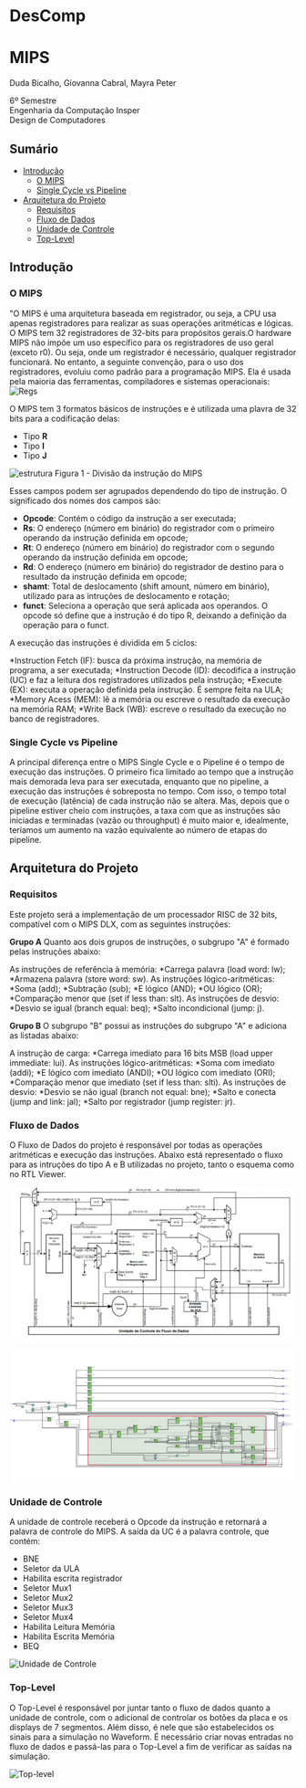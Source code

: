 # DesComp
# MIPS
Duda Bicalho, Giovanna Cabral, Mayra Peter

6º Semestre  
Engenharia da Computação Insper  
Design de Computadores

## Sumário

* [Introdução](#introdução)
  * [O MIPS](#o-mips)
  * [Single Cycle vs Pipeline](#single-cycle-vs-pipeline)
* [Arquitetura do Projeto](#arquitetura-do-projeto)
  * [Requisitos](#requisitos)
  * [Fluxo de Dados](#fluxo-de-dados)
  * [Unidade de Controle](#unidade-de-controle)
  * [Top-Level](#top-level)

## Introdução
### O MIPS

"O MIPS é uma arquitetura baseada em registrador, ou seja, a CPU usa apenas registradores para realizar as suas operações aritméticas e lógicas. O MIPS tem 32 registradores de 32-bits para propósitos gerais.O hardware MIPS não impõe um uso específico para os registradores de uso geral (exceto r0). Ou seja, onde um registrador é necessário, qualquer registrador funcionará. No entanto, a seguinte convenção, para o uso dos registradores, evoluiu como padrão para a programação MIPS. Ela é usada pela maioria das ferramentas, compiladores e sistemas operacionais: 
![Regs](https://regs.png)

O MIPS tem 3 formatos básicos de instruções e é utilizada uma plavra de 32 bits para a codificação delas:
* Tipo **R** 
*  Tipo **I** 
* Tipo **J** 

![estrutura](estrutura)
Figura 1 - Divisão da instrução do MIPS

Esses campos podem ser agrupados dependendo do tipo de instrução. O significado dos nomes dos campos são:
* **Opcode**: Contém o código da instrução a ser executada;
* **Rs**:  O endereço (número em binário) do registrador com o primeiro operando da instrução definida em opcode;
* **Rt**: O endereço (número em binário) do registrador com o segundo operando da instrução definida em opcode;
* **Rd**: O endereço (número em binário) do registrador de destino para o resultado da instrução definida em opcode;
* **shamt**: Total de deslocamento (shift amount, número em binário), utilizado para as intruções de deslocamento e rotação;
* **funct**: Seleciona a operação que será aplicada aos operandos. O opcode só define que a instrução é do tipo R, deixando a definição da operação para o funct.

A execução das instruções é dividida em 5 ciclos:

*Instruction Fetch (IF): busca da próxima instrução, na memória de programa, a ser executada;
*Instruction Decode (ID): decodifica a instrução (UC) e faz a leitura dos registradores utilizados pela instrução;
*Execute (EX): executa a operação definida pela instrução. É sempre feita na ULA;
*Memory Acess (MEM): lê a memória ou escreve o resultado da execução na memória RAM;
*Write Back (WB): escreve o resultado da execução no banco de registradores.


### Single Cycle vs Pipeline

A principal diferença entre o MIPS Single Cycle e o Pipeline é o tempo de execução das instruções. O primeiro fica limitado ao tempo que a instrução mais demorada leva para ser executada, enquanto que no pipeline, a execução das instruções é sobreposta no tempo. Com isso, o tempo total de execução (latência) de cada instrução não se altera. Mas, depois que o pipeline estiver cheio com instruções, a taxa com que as instruções são iniciadas e terminadas (vazão ou throughput) é muito maior e, idealmente, teríamos um aumento na vazão equivalente ao número de etapas do pipeline.


## Arquitetura do Projeto
### Requisitos

Este projeto será a implementação de um processador RISC de 32 bits, compatível com o MIPS DLX, com as seguintes instruções:

**Grupo A**
Quanto aos dois grupos de instruções, o subgrupo "A" é formado pelas instruções abaixo:

As instruções de referência à memória:
*Carrega palavra (load word: lw);
*Armazena palavra (store word: sw).
As instruções lógico-aritméticas:
*Soma (add);
*Subtração (sub);
*E lógico (AND);
*OU lógico (OR);
*Comparação menor que (set if less than: slt).
As instruções de desvio:
*Desvio se igual (branch equal: beq);
*Salto incondicional (jump: j).

**Grupo B**
O subgrupo "B" possui as instruções do subgrupo "A" e adiciona as listadas abaixo:

A instrução de carga:
*Carrega imediato para 16 bits MSB (load upper immediate: lui).
As instruções lógico-aritméticas:
*Soma com imediato (addi);
*E lógico com imediato (ANDI);
*OU lógico com imediato (ORI);
*Comparação menor que imediato (set if less than: slti).
As instruções de desvio:
*Desvio se não igual (branch not equal: bne);
*Salto e conecta (jump and link: jal);
*Salto por registrador (jump register: jr).

### Fluxo de Dados
O Fluxo de Dados do projeto é responsável por todas as operações aritméticas e execução das instruções. Abaixo está representado o fluxo para as intruções do tipo A e B utilizadas no projeto, tanto o esquema como no RTL Viewer. 

![Fluxo de Dados](fluxo_dados.png)

![Fluxo de Dados](rtl_viewer.png)

### Unidade de Controle
A unidade de controle receberá o Opcode da instrução e retornará a palavra de controle do MIPS. A saída da UC é a palavra controle, que contém:
* BNE
* Seletor da ULA
* Habilita escrita registrador
* Seletor Mux1
* Seletor Mux2
* Seletor Mux3
* Seletor Mux4
* Habilita Leitura Memória
* Habilita Escrita Memória
* BEQ

![Unidade de Controle](unidade_controle)

### Top-Level
O Top-Level é responsável por juntar tanto o fluxo de dados quanto a unidade de controle, com o adicional de controlar os botões da placa e os displays de 7 segmentos. Além disso, é nele que são estabelecidos os sinais para a simulação no Waveform. É necessário criar novas entradas no fluxo de dados e passá-las para o Top-Level a fim de verificar as saídas na simulação.

![Top-level](top_level)
